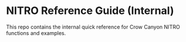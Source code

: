 # NITRO Reference Guide (Internal)

This repo contains the internal quick reference for Crow Canyon NITRO functions and examples.
